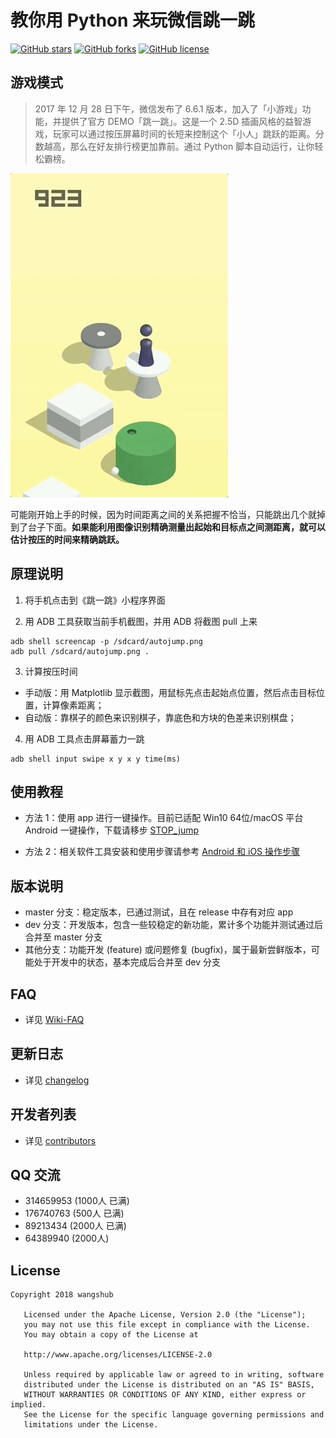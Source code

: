 # 教你用 Python 来玩微信跳一跳
[![GitHub stars](https://img.shields.io/github/stars/wangshub/wechat_jump_game.svg)](https://github.com/wangshub/wechat_jump_game/stargazers) [![GitHub forks](https://img.shields.io/github/forks/wangshub/wechat_jump_game.svg)](https://github.com/wangshub/wechat_jump_game/network) [![GitHub license](https://img.shields.io/github/license/wangshub/wechat_jump_game.svg)](https://github.com/wangshub/wechat_jump_game/blob/master/LICENSE)
## 游戏模式

> 2017 年 12 月 28 日下午，微信发布了 6.6.1 版本，加入了「小游戏」功能，并提供了官方 DEMO「跳一跳」。这是一个 2.5D 插画风格的益智游戏，玩家可以通过按压屏幕时间的长短来控制这个「小人」跳跃的距离。分数越高，那么在好友排行榜更加靠前。通过 Python 脚本自动运行，让你轻松霸榜。

![](./resource/image/jump.gif)

可能刚开始上手的时候，因为时间距离之间的关系把握不恰当，只能跳出几个就掉到了台子下面。**如果能利用图像识别精确测量出起始和目标点之间测距离，就可以估计按压的时间来精确跳跃。**

## 原理说明

1. 将手机点击到《跳一跳》小程序界面

2. 用 ADB 工具获取当前手机截图，并用 ADB 将截图 pull 上来
```shell
adb shell screencap -p /sdcard/autojump.png
adb pull /sdcard/autojump.png .
```

3. 计算按压时间
  * 手动版：用 Matplotlib 显示截图，用鼠标先点击起始点位置，然后点击目标位置，计算像素距离；
  * 自动版：靠棋子的颜色来识别棋子，靠底色和方块的色差来识别棋盘；

4. 用 ADB 工具点击屏幕蓄力一跳
```shell
adb shell input swipe x y x y time(ms)
```

## 使用教程

- 方法 1：使用 app 进行一键操作。目前已适配 Win10 64位/macOS 平台 Android 一键操作，下载请移步 [STOP_jump](https://github.com/wangshub/wechat_jump_game/releases)

- 方法 2：相关软件工具安装和使用步骤请参考 [Android 和 iOS 操作步骤](https://github.com/wangshub/wechat_jump_game/wiki/Android-%E5%92%8C-iOS-%E6%93%8D%E4%BD%9C%E6%AD%A5%E9%AA%A4)

## 版本说明

- master 分支：稳定版本，已通过测试，且在 release 中存有对应 app
- dev 分支：开发版本，包含一些较稳定的新功能，累计多个功能并测试通过后合并至 master 分支
- 其他分支：功能开发 (feature) 或问题修复 (bugfix)，属于最新尝鲜版本，可能处于开发中的状态，基本完成后合并至 dev 分支

## FAQ

- 详见 [Wiki-FAQ](https://github.com/wangshub/wechat_jump_game/wiki/FAQ)

## 更新日志

- 详见 [changelog](https://github.com/wangshub/wechat_jump_game/blob/master/changelog.md)

## 开发者列表

- 详见 [contributors](https://github.com/wangshub/wechat_jump_game/graphs/contributors)

## QQ 交流

- 314659953 (1000人 已满)
- 176740763 (500人 已满)
- 89213434 (2000人 已满)
- 64389940 (2000人)

## License

```
Copyright 2018 wangshub

   Licensed under the Apache License, Version 2.0 (the "License");
   you may not use this file except in compliance with the License.
   You may obtain a copy of the License at

   http://www.apache.org/licenses/LICENSE-2.0

   Unless required by applicable law or agreed to in writing, software
   distributed under the License is distributed on an "AS IS" BASIS,
   WITHOUT WARRANTIES OR CONDITIONS OF ANY KIND, either express or implied.
   See the License for the specific language governing permissions and
   limitations under the License.
```
